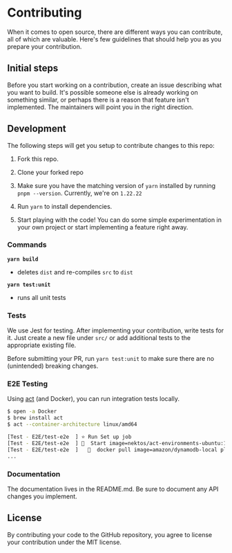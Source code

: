 # Contributing

When it comes to open source, there are different ways you can contribute, all of which are valuable. Here's few guidelines that should help you as you prepare your contribution.

## Initial steps

Before you start working on a contribution, create an issue describing what you want to build. It's possible someone else is already working on something similar, or perhaps there
is a reason that feature isn't implemented. The maintainers will point you in the right direction.

## Development

The following steps will get you setup to contribute changes to this repo:

1. Fork this repo.

2. Clone your forked repo

3. Make sure you have the matching version of `yarn` installed by running `pnpm --version`. Currently, we're on `1.22.22`

4. Run `yarn` to install dependencies.

5. Start playing with the code! You can do some simple experimentation in your own project or start implementing a feature right away.

### Commands

**`yarn build`**

- deletes `dist` and re-compiles `src` to `dist`

**`yarn test:unit`**

- runs all unit tests

### Tests

We use Jest for testing. After implementing your contribution, write tests for it. Just create a new file under `src/` or add additional tests to the appropriate existing file.

Before submitting your PR, run `yarn test:unit` to make sure there are no (unintended) breaking changes.

### E2E Testing

Using [act](https://github.com/nektos/act) (and Docker), you can run integration tests locally.

```sh
$ open -a Docker
$ brew install act
$ act --container-architecture linux/amd64

[Test - E2E/test-e2e  ] ⭐ Run Set up job
[Test - E2E/test-e2e  ] 🚀  Start image=nektos/act-environments-ubuntu:18.04
[Test - E2E/test-e2e  ]   🐳  docker pull image=amazon/dynamodb-local platform=linux/amd64 username= forcePull=true
...
```

### Documentation

The documentation lives in the README.md. Be sure to document any API changes you implement.

## License

By contributing your code to the GitHub repository, you agree to license your contribution under the MIT license.
